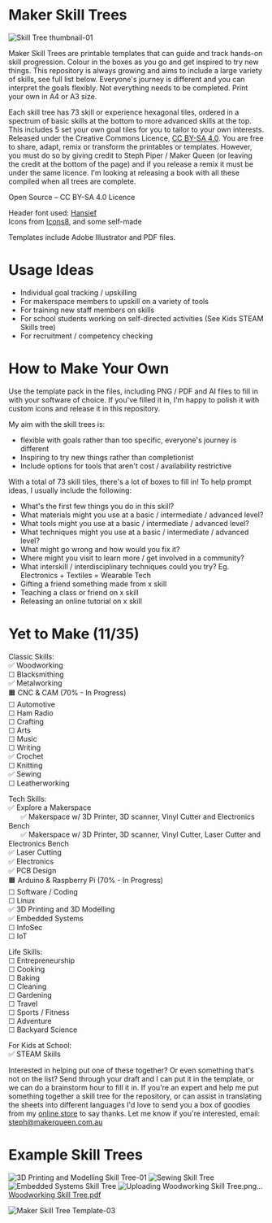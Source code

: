 # Maker Skill Trees
![Skill Tree thumbnail-01](https://github.com/sjpiper145/MakerSkillTree/assets/7828884/66825c18-a0fb-4693-87ef-d1eb3c1e22a0)


Maker Skill Trees are printable templates that can guide and track hands-on skill progression.  Colour in the boxes as you go and get inspired to try new things.  This repository is always growing and aims to include a large variety of skills, see full list below.   Everyone's journey is different and you can interpret the goals flexibly.  Not everything needs to be completed.  Print your own in A4 or A3 size.

Each skill tree has 73 skill or experience hexagonal tiles, ordered in a spectrum of basic skills at the bottom to more advanced skills at the top.  This includes 5 set your own goal tiles for you to tailor to your own interests. Released under the Creative Commons Licence, [CC BY-SA 4.0](https://creativecommons.org/licenses/by-sa/4.0/).  You are free to share, adapt, remix or transform the printables or templates.  However, you must do so by giving credit to Steph Piper / Maker Queen (or leaving the credit at the bottom of the page) and if you release a remix it must be under the same licence.  I'm looking at releasing a book with all these compiled when all trees are complete.

Open Source – CC BY-SA 4.0 Licence

Header font used: [Hansief](https://www.dafont.com/hansief.font)               
Icons from [Icons8](https://icons8.com/), and some self-made

Templates include Adobe Illustrator and PDF files.  

# Usage Ideas
- Individual goal tracking / upskilling
- For makerspace members to upskill on a variety of tools
- For training new staff members on skills
- For school students working on self-directed activities (See Kids STEAM Skills tree)
- For recruitment / competency checking 

# How to Make Your Own

Use the template pack in the files, including PNG / PDF and AI files to fill in with your software of choice.  If you've filled it in, I'm happy to polish it with custom icons and release it in this repository.   

My aim with the skill trees is: 
- flexible with goals rather than too specific, everyone's journey is different
- Inspiring to try new things rather than completionist
- Include options for tools that aren't cost / availability restrictive

With a total of 73 skill tiles, there's a lot of boxes to fill in!  To help prompt ideas, I usually include the following:
- What's the first few things you do in this skill?
- What materials might you use at a basic / intermediate / advanced level?
- What tools might you use at a basic / intermediate / advanced level?
- What techniques might you use at a basic / intermediate / advanced level?
- What might go wrong and how would you fix it?
- Where might you visit to learn more / get involved in a community?
- What interskill / interdisciplinary techniques could you try? Eg. Electronics + Textiles = Wearable Tech
- Gifting a friend something made from x skill
- Teaching a class or friend on x skill
- Releasing an online tutorial on x skill

# Yet to Make (11/35)
Classic Skills:       
✅ Woodworking                    
☐ Blacksmithing                   
✅ Metalworking    
🟧 CNC & CAM  (70% - In Progress)              
☐ Automotive         
☐ Ham Radio         
☐ Crafting               
☐ Arts            
☐ Music  
☐ Writing                
✅ Crochet                                       
☐ Knitting                                    
✅ Sewing      
☐ Leatherworking          

Tech Skills:          
✅  Explore a Makerspace                
&nbsp;&nbsp;&nbsp;&nbsp;&nbsp;&nbsp;✅ Makerspace w/ 3D Printer, 3D scanner, Vinyl Cutter and Electronics Bench                  
&nbsp;&nbsp;&nbsp;&nbsp;&nbsp;&nbsp;✅ Makerspace w/ 3D Printer, 3D scanner, Vinyl Cutter, Laser Cutter and Electronics Bench                
✅ Laser Cutting         
✅ Electronics   
✅ PCB Design                    
🟧 Arduino & Raspberry Pi      (70% - In Progress)                            
☐ Software / Coding           
☐ Linux         
✅ 3D Printing and 3D Modelling  
✅ Embedded Systems                          
☐ InfoSec                  
☐ IoT       

Life Skills:            
☐ Entrepreneurship                
☐ Cooking               
☐ Baking              
☐ Cleaning                
☐ Gardening          
☐ Travel                
☐ Sports / Fitness          
☐ Adventure       
☐ Backyard Science            

For Kids at School:                           
✅  STEAM Skills         


Interested in helping put one of these together? Or even something that's not on the list? Send through your draft and I can put it in the template, or we can do a brainstorm hour to fill it in.  If you're an expert and help me put something together a skill tree for the repository, or can assist in translating the sheets into different languages I'd love to send you a box of goodies from my [online store](https://www.etsy.com/au/shop/makerqueenau) to say thanks.  Let me know if you're interested, email: steph@makerqueen.com.au  

# Example Skill Trees

![3D Printing and Modelling Skill Tree-01](https://user-images.githubusercontent.com/7828884/231409186-3eaf85e9-bad5-496f-b8cd-5faec0799b0a.png)
![Sewing Skill Tree](https://github.com/sjpiper145/MakerSkillTree/assets/7828884/535b6849-a0cc-43a8-8f78-9597619b932d)
![Embedded Systems Skill Tree](https://github.com/sjpiper145/MakerSkillTree/assets/7828884/7799973f-a3dc-4fa7-9c9c-76d06f4bb6bf)
![Uploading Woodworking Skill Tree.png…]()[Woodworking Skill Tree.pdf](https://github.com/sjpiper145/MakerSkillTree/files/12063223/Woodworking.Skill.Tree.pdf)

![Maker Skill Tree Template-03](https://user-images.githubusercontent.com/7828884/231409304-f94e953d-bd8e-4346-8aff-6ce34c96b5bc.png)
